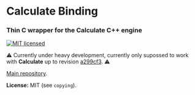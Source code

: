 # Calculate Binding


### Thin C wrapper for the Calculate C++ engine

[![MIT licensed](https://img.shields.io/badge/license-MIT-blue.svg)](https://github.com/newlawrence/Calculate/blob/7f96b434dd77461f17a71f3fe3025c21b73ed0d0/copying)

⚠️ Currently under heavy development, currently only supossed to work with **Calculate** up to revision [a299cf3](https://github.com/newlawrence/Calculate/tree/a299cf3c8651f113c2340f5534fd2fdd38d72a79). ⚠️

[Main repository](https://github.com/newlawrence/Calculate).

**License:** MIT (see `copying`).
